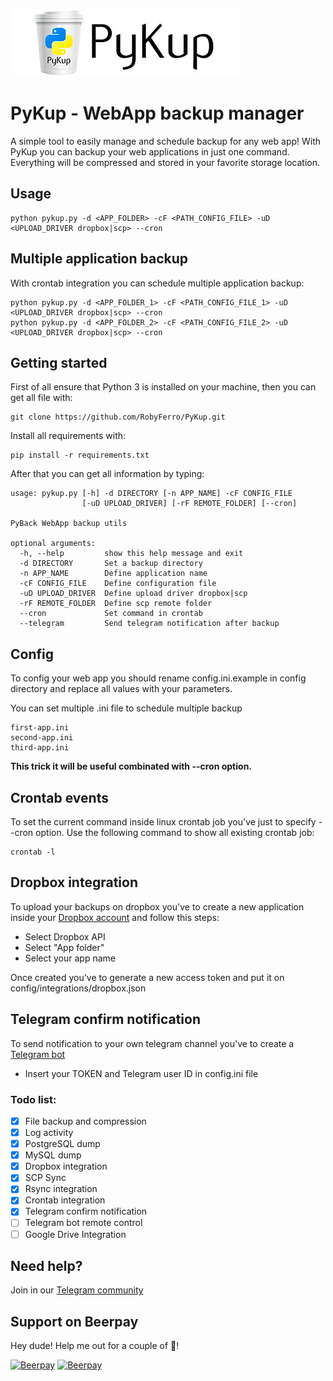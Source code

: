 ![Pykup](logo.jpg) 
# PyKup - WebApp backup manager

A simple tool to easily manage and schedule backup for any web app!
With PyKup you can backup your web applications in just one command.
Everything will be compressed and stored in your favorite storage location.

## Usage

```
python pykup.py -d <APP_FOLDER> -cF <PATH_CONFIG_FILE> -uD <UPLOAD_DRIVER dropbox|scp> --cron 
```

## Multiple application backup
With crontab integration you can schedule multiple application backup:

```
python pykup.py -d <APP_FOLDER_1> -cF <PATH_CONFIG_FILE_1> -uD <UPLOAD_DRIVER dropbox|scp> --cron 
python pykup.py -d <APP_FOLDER_2> -cF <PATH_CONFIG_FILE_2> -uD <UPLOAD_DRIVER dropbox|scp> --cron 
```

## Getting started
First of all ensure that Python 3 is installed on your machine, then you can get all file with:

```
git clone https://github.com/RobyFerro/PyKup.git
```

Install all requirements with:

```
pip install -r requirements.txt
```

After that you can get all information by typing:
```
usage: pykup.py [-h] -d DIRECTORY [-n APP_NAME] -cF CONFIG_FILE
                [-uD UPLOAD_DRIVER] [-rF REMOTE_FOLDER] [--cron]

PyBack WebApp backup utils

optional arguments:
  -h, --help         show this help message and exit
  -d DIRECTORY       Set a backup directory
  -n APP_NAME        Define application name
  -cF CONFIG_FILE    Define configuration file
  -uD UPLOAD_DRIVER  Define upload driver dropbox|scp
  -rF REMOTE_FOLDER  Define scp remote folder
  --cron             Set command in crontab
  --telegram         Send telegram notification after backup
```

## Config
To config your web app you should rename config.ini.example in config directory
and replace all values with your parameters.

You can set multiple .ini file to schedule multiple backup

```
first-app.ini
second-app.ini
third-app.ini
```

**This trick it will be useful combinated with --cron option.**

## Crontab events
To set the current command inside linux crontab job you've just to specify --cron option.
Use the following command to show all existing crontab job:
```
crontab -l
```

## Dropbox integration

To upload your backups on dropbox you've to create a new application inside your [Dropbox account](https://www.dropbox.com/developers/apps/create) 
and follow this steps:

* Select Dropbox API
* Select "App folder"
* Select your app name

Once created you've to generate a new access token and put it on config/integrations/dropbox.json

## Telegram confirm notification

To send notification to your own telegram channel you've to create a [Telegram bot](https://core.telegram.org/bots#6-botfather)

* Insert your TOKEN and Telegram user ID in config.ini file

### Todo list:
- [x] File backup and compression
- [x] Log activity
- [x] PostgreSQL dump
- [x] MySQL dump
- [x] Dropbox integration
- [x] SCP Sync
- [x] Rsync integration
- [x] Crontab integration
- [x] Telegram confirm notification
- [ ] Telegram bot remote control
- [ ] Google Drive Integration

## Need help? 
Join in our [Telegram community](https://t.me/ikdev)

## Support on Beerpay
Hey dude! Help me out for a couple of :beers:!

[![Beerpay](https://beerpay.io/RobyFerro/PyKup/badge.svg?style=beer-square)](https://beerpay.io/RobyFerro/PyKup)  [![Beerpay](https://beerpay.io/RobyFerro/PyKup/make-wish.svg?style=flat-square)](https://beerpay.io/RobyFerro/PyKup?focus=wish)
